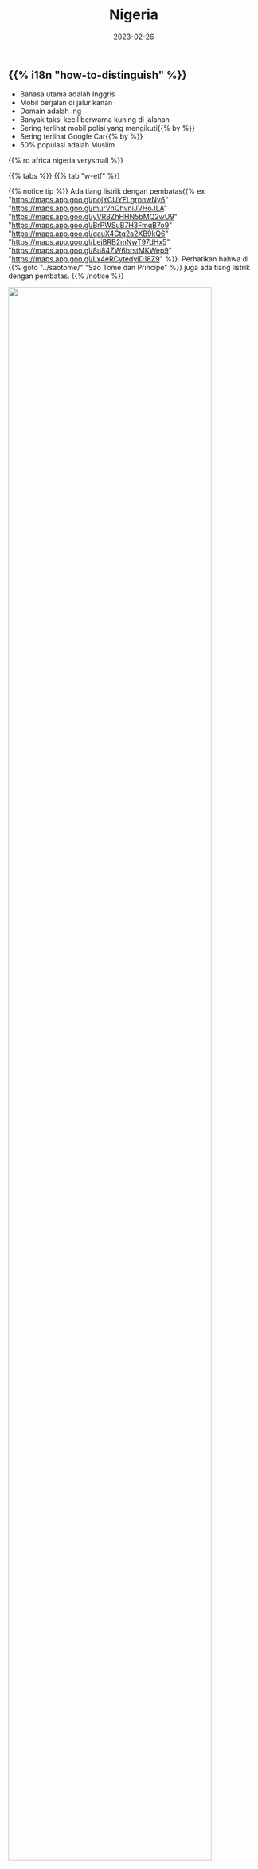 ﻿---
title: "Nigeria"
date: 2023-02-26
lastmod: 2023-09-13
weight: 2
draft: false
keywords: [""]
sections: [""]
bg: "bg/city.jpg"
flag: "NG.svg"
jetro_detail: true
jogmec_detail: true
is_has_distinctive_googlecar: true
sc_title: "Wilayah yang Sering Tertukar"
sc: [
    ["../kenya/", "Kenya"],
    ["../senegal/", "Senegal"],
    ["../saotome/", "Sao Tome dan Principe"],
]
---

<div class="main-desciption country-description">
    <h2 class="section-title">{{% i18n "how-to-distinguish" %}}</h2>
    <ul class="rule-list">
        <li>Bahasa utama adalah <span class="quiz">Inggris</span></li>
        <li>Mobil berjalan di <span class="quiz">jalur kanan</span></li>
        <li>Domain adalah <span class="quiz">.ng</span></li>
        <li>Banyak taksi kecil berwarna <span class="quiz">kuning</span> di jalanan</li>
        <li>Sering terlihat <span class="quiz">mobil polisi</span> yang mengikuti{{% by %}}</li>
        <li>Sering terlihat Google Car{{% by %}}</li>
        <li>50% populasi adalah Muslim</li>
    </ul>
    {{% rd africa nigeria verysmall %}}
</div>

{{% tabs %}}
{{% tab "w-etf" %}}

{{% notice tip %}}
Ada tiang listrik dengan pembatas{{% ex "https://maps.app.goo.gl/pojYCUYFLgrpnwNy6" "https://maps.app.goo.gl/murVnQhvniJVHoJLA" "https://maps.app.goo.gl/yVRBZhHHN5bMQ2wU9" "https://maps.app.goo.gl/BrPWSuB7H3FmqB7o9" "https://maps.app.goo.gl/qauX4Ctq2a2XB9kQ6" "https://maps.app.goo.gl/LejBRB2mNwT97dHx5" "https://maps.app.goo.gl/8u84ZW6brstMKWep9" "https://maps.app.goo.gl/Lx4eRCytedyiD18Z9" %}}. Perhatikan bahwa di {{% goto "../saotome/" "Sao Tome dan Principe" %}} juga ada tiang listrik dengan pembatas.
{{% /notice %}}

<div class="googlemap-if unclickable no-margin">
<img src="/rule/africa/nigeria/road.jpg" width="90%">
</div>

{{% notice tip %}}
Nigeria menggunakan jalur kanan. Plat nomor memiliki berbagai warna, termasuk nuansa hijau atau biru samar{{% ex "https://maps.app.goo.gl/YZKGNUFzJ2fs6ZoP8" "https://maps.app.goo.gl/2pNL3Jseo1RDPo2ZA" "https://maps.app.goo.gl/GpS1ev2hRBp5BcYG8" "https://maps.app.goo.gl/vaiiMuJgyzNfgAZM7" %}}{{% ref "https://en.wikipedia.org/wiki/Vehicle_registration_plates_of_Nigeria" "Vehicle registration plates of Nigeria" %}}.
{{% /notice %}}

{{% lb 50 %}}
![](/rule/africa/nigeria/ﾐ斷・寅片ﾐ・ｯ_ﾐ斷榧慴片_2012.gif)

By <a href="//commons.wikimedia.org/w/index.php?title=User:Phedmose&amp;amp;action=edit&amp;amp;redlink=1" class="new" title="User:Phedmose (page does not exist)">Pharm Ede Moses</a> - <span class="int-own-work" lang="en">Own work</span>, <a href="https://creativecommons.org/licenses/by-sa/4.0" title="Creative Commons Attribution-Share Alike 4.0">CC BY-SA 4.0</a>, <a href="https://commons.wikimedia.org/w/index.php?curid=47463054">Link</a>
{{% /lb %}}

{{% notice tip %}}
Keke-napep (taksi kecil) sering terlihat di jalan-jalan Nigeria{{% ex "https://maps.app.goo.gl/vhSrUtLNmUuY82Re6" "https://maps.app.goo.gl/GZiw4Nykr5vmDbpT6" "https://maps.app.goo.gl/hvnhUWafdKVwGUTRA" "https://maps.app.goo.gl/EAouojKtiqBWbjTCA" %}}. Tanda dan rambu jalan tertulis dalam bahasa Inggris{{% ex "https://maps.app.goo.gl/zi92p3C21G8CrTKdA" "https://maps.app.goo.gl/94b71BKAgMqoMd299" %}}. Keke-napep biasanya berwarna kuning, meski ada juga warna lain di beberapa kota{{% ex "https://maps.app.goo.gl/JDFPEj2mFtTaFJLU7" "https://maps.app.goo.gl/kgPETPKgtTcufZAA8" %}}.
{{% /notice %}}

<div class="googlemap-if">
<a data-flickr-embed="true" href="https://www.flickr.com/photos/pjd-photos/37748633862/in/photolist-ZvHBGS-2nFue5J-29cPPW4-2kU9qLH-2jqrRfC-poo6A3-fdLFYa-4ARrnD-5GPiy-25znzeS-238hrLu-9E1SHY-25WKjSZ-irRsWp-L9GQG7-5EcDS8-9KR3bL-BjtZNq-6fZSFp-PomYNi-nG4e5j-fcSP3-25wpSLN-cuJDd-4CKXTg-7hFqUZ-cuHjb-qbuALR-oiji1M-7hFqSM-nrBAvy-2k8Hd1F-oEqkYc-48nskg-2kqUrAY-bMt8bB-2kQE4Ce-2ikE7Tr-K7VbGB-RuK2bB-2ndaZFo-2kCRX29-2jpnVzf-2kWSUvw-RkqHnm-9fNdzY-BNeyyS-9HZGWD-28wRti1-9KR2Yw" title="Keke-Marwa - iPhone 6 image."><img src="https://live.staticflickr.com/4476/37748633862_4c26004d97_z.jpg" width="640" height="504" alt="Keke-Marwa - iPhone 6 image."/></a><script async src="//embedr.flickr.com/assets/client-code.js" charset="utf-8"></script>
</div>

{{% notice tip %}}
Banyak rumah datar dengan atap logam terlihat di berbagai area{{% ex "https://maps.app.goo.gl/7HeyaGY6udvq88Qd6" "https://maps.app.goo.gl/rkexHDbYoRkGvXmB8" "https://maps.app.goo.gl/68fdWw1ryGnP4MwcA" "https://maps.app.goo.gl/Rs9chhraNPo674JKA" "https://maps.app.goo.gl/nupZV4G31mkRsn36A" %}}.
{{% /notice %}}

<div class="googlemap-if">
<img src="/rule/africa/nigeria/Honda's_Place_,_Ota_,_Ogun_State_Nigeria.jpg" width="90%">
</div>

{{% notice tip %}}
Mobil polisi sering terlihat{{% ex "https://maps.app.goo.gl/xeVEXd1bSLMFTBhZ8" "https://maps.app.goo.gl/34QEVYLS3HAVGFd2A" "https://maps.app.goo.gl/h6dToavCvMPw3ReQ9" %}}, namun tidak selalu ada{{% ex "https://maps.app.goo.gl/bFvgowJE88QUZSrq6" "https://maps.app.goo.gl/upvgpSRdpSCw4wS27" "https://maps.app.goo.gl/ZSMbmCsdyqnC6iZA9" "https://maps.app.goo.gl/NY3e7sy3NJzMLoVk6" "https://maps.app.goo.gl/pKuP9QTmhX6GYLUA9" "https://maps.app.goo.gl/hKiZzhn5CszTnSw86" %}}.
{{% /notice %}}

<div class="googlemap-if">
<iframe src="https://www.google.com/maps/embed?pb=!4v1694923075149!6m8!1m7!1sMFHpePbjTWB7Jd6bVMV7HA!2m2!1d12.042902428128!2d8.553263047472695!3f25.310524109619454!4f-6.629539560981968!5f2.0179041743374317" width="600" height="295" style="border:0;" allowfullscreen="" loading="lazy" referrerpolicy="no-referrer-when-downgrade"></iframe>
</div>

{{% /tab %}}
{{% tab "w-commercial" %}}

{{% notice tip %}}
Minuman 7-Up sangat populer di Nigeria{{% by "https://www.ide.go.jp/Japanese/Data/Africa_file/Country/nigeria.html" "web" "Independen: JETRO - Nigeria" %}}.
{{% /notice %}}

<div class="googlemap-if">
<iframe src="https://www.google.com/maps/embed?pb=!4v1679887010318!6m8!1m7!1sE_F2ShVxPyhM75vdTArfRg!2m2!1d6.59987404201229!2d3.375620061922172!3f338.51068283511484!4f1.650537544582619!5f1.5380782434409297" width="295" height="295" style="border:0;" allowfullscreen="" loading="lazy" referrerpolicy="no-referrer-when-downgrade"></iframe>
</div>

{{% /tab %}}
{{% /tabs %}}


<div class="main-desciption area-description">
    <h2 class="section-title">{{% i18n "narrow-down-the-area" %}}</h2>
    <h4 class="section-title">Vegetasi dan Ketinggian</h4>
    <ul class="rule-list">
        <li>Vegetasi berbeda berdasarkan lokasi:
            <ul>
                <li>Pesisir: Hutan rawa (Swamp Forest) di sepanjang pesisir biasanya tidak memiliki banyak jalan kecuali di sekitar kota.</li>
                <li>Bagian Tenggara: Kemungkinan terdapat perkebunan kelapa sawit.
                    <ul>
                        <li>Jika area berbukit dengan hutan hujan yang lebat, kemungkinan berada dekat perbatasan dengan Kamerun{{% ex "https://maps.app.goo.gl/TEfL44nrxeTAaocS7" "https://maps.app.goo.gl/U3VUaugc4kur8F99A" %}}.</li>
                    </ul>
                </li>
                <li>Bagian Barat Daya:
                    <ul>
                        <li>Memiliki pohon-pohon yang relatif tinggi dan rapat sehingga jarang dapat melihat jauh ke depan.</li>
                        <li>Di antara Oyo dan Okene, terdapat bukit kecil atau formasi batuan{{% ex "https://maps.app.goo.gl/i5mZSxq2PrgQjoN8a" "https://maps.app.goo.gl/Rkq5ztRPjF9HLV8b9" "https://maps.app.goo.gl/wsjc1nFvwauKUraX7" %}}.</li>
                    </ul>
                </li>
                <li>Bagian Tengah: Didominasi oleh rumput dan semak rendah.
                    <ul>
                        <li>Bagian Timur Tengah: Terdapat bukit-bukit bulat (contohnya di sekitar Jalingo{{% ex "https://maps.app.goo.gl/kbg4dmoA9eqykoTi7" %}}).</li>
                        <li>Bagian Tengah: Di sekitar Abuja dan Jos terdapat dataran tinggi dengan banyak formasi batuan atau bukit kecil{{% ex "https://maps.app.goo.gl/YKLmLtjEh7RE5HpLA" %}}.</li>
                        <li>Bagian Barat Tengah: Di Oyo (bagian barat Nigeria) terdapat bukit batuan yang mirip dengan wilayah Jos{{% ex "https://maps.app.goo.gl/Fn8hbHkcF5buzbYz5" "https://maps.app.goo.gl/2phHBHPm2GEQbGhQ6" %}}.</li>
                    </ul>
                </li>
                <li>Bagian Utara: Area pinggiran kota biasanya hampir tidak memiliki rumput.</li>
            </ul>
        </li>
    </ul>
</div>

{{% tabs %}}
{{% tab "Vegetasi dan Ketinggian" %}}
<div class="googlemap-if unclickable no-margin">
<img src="/rule/africa/nigeria/vegitation.jpg" width="100%" />
</div>

{{% notice tip %}}
Semakin ke utara, semakin kering, dan jumlah pohon semakin berkurang. Dataran tinggi terdapat di timur laut Abuja dan sekitar Jos{{% ref "https://www.mdpi.com/2071-1050/14/3/1160" "Kurowska, Ewa E., et al. (2022). Afforestation of transformed savanna and resulting land cover change: Sustainability." %}}.
{{% /notice %}}

{{% /tab %}}
{{% tab "Bagian Barat Daya" %}}
<div class="googlemap-if">
<iframe src="https://www.google.com/maps/embed?pb=!4v1694922659581!6m8!1m7!1s8Ow3R10tby2art2YesIBlw!2m2!1d6.757971852293207!2d4.072611256527883!3f287.1758311113074!4f2.552881295514595!5f0.4000000000000002" width="295" height="295" style="border:0;" allowfullscreen="" loading="lazy" referrerpolicy="no-referrer-when-downgrade"></iframe>
<iframe src="https://www.google.com/maps/embed?pb=!4v1694922815201!6m8!1m7!1sALfyi8fAIXmXQDaY8JO52w!2m2!1d7.326160575887643!2d5.117616271521185!3f116.83449045305156!4f8.98622789867845!5f0.4000000000000002" width="295" height="295" style="border:0;" allowfullscreen="" loading="lazy" referrerpolicy="no-referrer-when-downgrade"></iframe>
</div>

{{% notice tip %}}
Dibandingkan dengan wilayah utara, jumlah pohon lebih banyak sehingga jarang dapat melihat jauh.
{{% /notice %}}

{{% /tab %}}
{{% tab "Bagian Tenggara" %}}
<div class="googlemap-if">
<iframe src="https://www.google.com/maps/embed?pb=!4v1695252147503!6m8!1m7!1s36X-W0ChJInHCYvwoN2D0A!2m2!1d4.958050878271112!2d7.795387802213218!3f55.895625547781535!4f9.452990883534213!5f0.4000000000000002" width="295" height="295" style="border:0;" allowfullscreen="" loading="lazy" referrerpolicy="no-referrer-when-downgrade"></iframe>
<iframe src="https://www.google.com/maps/embed?pb=!4v1694922582144!6m8!1m7!1sJVoWS-1saoouj4S6wi9R6g!2m2!1d5.754522304901496!2d6.833269569646347!3f214.18065068166888!4f5.041693218708318!5f0.7820865974627469" width="295" height="295" style="border:0;" allowfullscreen="" loading="lazy" referrerpolicy="no-referrer-when-downgrade"></iframe>
</div>

{{% notice tip %}}
Kelapa sawit banyak ditemukan. Di daerah pedesaan, kemungkinan terdapat perkebunan kelapa sawit di area Uyo hingga Onitsha.
{{% /notice %}}

{{% /tab %}}
{{% tab "Bagian Tengah" %}}
<div class="googlemap-if">
<iframe src="https://www.google.com/maps/embed?pb=!4v1694920652400!6m8!1m7!1spbNZsSW1jZvF2rvZfxg3Sw!2m2!1d9.220760012148732!2d6.987817592291801!3f40.40875856146784!4f7.827803101586696!5f0.4000000000000002" width="295" height="295" style="border:0;" allowfullscreen="" loading="lazy" referrerpolicy="no-referrer-when-downgrade"></iframe>
<iframe src="https://www.google.com/maps/embed?pb=!4v1694920742384!6m8!1m7!1sKZjp7uFbRYC523mCwseRTQ!2m2!1d8.605920472044955!2d4.545701002316861!3f326.5511355370544!4f4.811703667130132!5f0.4000000000000002" width="295" height="295" style="border:0;" allowfullscreen="" loading="lazy" referrerpolicy="no-referrer-when-downgrade"></iframe>
</div>

{{% notice tip %}}
Bagian Southern Guinea Zone (zona berwarna oranye) ditutupi oleh rerumputan.
{{% /notice %}}

{{% /tab %}}
{{% tab "Sekitar Jos" %}}
<div class="googlemap-if">
<iframe src="https://www.google.com/maps/embed?pb=!4v1694921507309!6m8!1m7!1sEg2c4qjuRldmMje3p1CzNw!2m2!1d9.898031716232492!2d8.775364589305285!3f235.2207725069892!4f7.114521570548945!5f0.7820865974627469" width="295" height="295" style="border:0;" allowfullscreen="" loading="lazy" referrerpolicy="no-referrer-when-downgrade"></iframe>
<iframe src="https://www.google.com/maps/embed?pb=!4v1694921639932!6m8!1m7!1s5ST0megklOZKmw6mmN5yng!2m2!1d9.708268146594355!2d8.837216293574693!3f34.59653391858231!4f10.336302358820376!5f0.4000000000000002" width="295" height="295" style="border:0;" allowfullscreen="" loading="lazy" referrerpolicy="no-referrer-when-downgrade"></iframe>
</div>

{{% notice tip %}}
Daerah ini berada di dataran tinggi, memiliki vegetasi jarang, dengan batuan atau bukit kecil yang terlihat di kejauhan. Namun, formasi serupa juga ditemukan di Oyo (Nigeria Barat){{% ex "https://maps.app.goo.gl/Fn8hbHkcF5buzbYz5" %}}.
{{% /notice %}}

{{% /tab %}}
{{% tab "Bagian Utara" %}}
<div class="googlemap-if">
<iframe src="https://www.google.com/maps/embed?pb=!4v1694920671133!6m8!1m7!1sco-q4U7hnVHuNzqsDfl1bw!2m2!1d12.87564040084701!2d5.330013076013167!3f308.12011447783345!4f-0.5166071281412172!5f0.7820865974627469" width="295" height="295" style="border:0;" allowfullscreen="" loading="lazy" referrerpolicy="no-referrer-when-downgrade"></iframe>
<iframe src="https://www.google.com/maps/embed?pb=!4v1694920692373!6m8!1m7!1sm7MRdea3pUl08MtwHLxh8Q!2m2!1d12.30165511873427!2d9.44727254592812!3f62.21921406649807!4f2.5967336208821763!5f0.4000000000000002" width="295" height="295" style="border:0;" allowfullscreen="" loading="lazy" referrerpolicy="no-referrer-when-downgrade"></iframe>
</div>

{{% notice tip %}}
Wilayah Sudan Zone (berwarna abu-abu) hampir tidak memiliki rumput.
{{% /notice %}}

{{% /tab %}}
{{% /tabs %}}

<div class="main-desciption area-description">
    <h4 class="section-title">Nama Negara Bagian</h4>
    <ul class="rule-list">
        <li>Papan tanda toko sering kali mencantumkan alamat
            <ul>
                <li>Abuja{{% ex "https://maps.app.goo.gl/gyVZNfs8RXHMXJHm6" %}}</li>
                <li>Yobe{{% ex "https://maps.app.goo.gl/h3RyZKCGxke2giCF9" %}}</li>
                <li>Sokoto{{% ex "https://maps.app.goo.gl/vXbiSFeSGycNPZt97" %}}</li>
            </ul>
        </li>
    </ul>
</div>

{{% tabs %}}
{{% tab "Nama Negara Bagian" %}}
<div class="googlemap-if unclickable no-margin">
<img src="/rule/africa/nigeria/Political_map_of_Nigeria.svg">
</div>
{{% /tab %}}
{{% /tabs %}}

<div class="main-desciption area-description">
    <h4 class="section-title">Persebaran Pertanian</h4>
    <ul class="rule-list">
        <li>Pertanian bervariasi berdasarkan lokasi:
            <ul>
                <li>Kelapa sawit banyak ditemukan di pesisir, terutama di bagian tenggara.</li>
                <li>Di wilayah utara, millet banyak ditemukan, khususnya di sekitar Kaduna{{% ex "https://maps.app.goo.gl/EZtbQncPU8Z2Zhhg6" "https://maps.app.goo.gl/o6QiPWxXoLVdSQMa7" %}}.</li>
                <li>Sumber data: <a href="https://ipad.fas.usda.gov/countrysummary/default.aspx?id=NI">U.S. Department of Agriculture (USDA)</a>. Beberapa gambar telah disesuaikan untuk ukuran peta yang seragam.</li>
            </ul>
        </li>
        <li class="no-evidence">Konon warna lampu sirene mobil polisi dapat membantu mengidentifikasi wilayah, namun keakuratannya diragukan. Lebih baik mengandalkan lanskap sekitar.</li>
    </ul>
</div>

{{% tabs %}}
{{% tab "Kelapa Sawit" %}}
<div class="googlemap-if unclickable no-margin">
<img src="/rule/africa/nigeria/2023-05-10-15-44-28.png" width="97%" />
</div>

{{% notice tip %}}
Kelapa sawit hanya ditemukan di wilayah pesisir.
{{% /notice %}}
{{% /tab %}}
{{% tab "Millet dan Sorgum" %}}
<div class="googlemap-if unclickable no-margin">
<img src="/rule/africa/nigeria/2023-05-10-15-53-56.png" width="90%" />
</div>

{{% notice tip %}}
Millet terlihat jelas pada citra dengan resolusi tinggi{{% ex "https://maps.app.goo.gl/o6QiPWxXoLVdSQMa7" %}}. Wilayah seperti Sokoto dan Borno hampir tidak memiliki jalan, sehingga Kaduna (bagian tengah utara) lebih mungkin. Di wilayah penghasil millet, sering terlihat **Dry millet fodder** (gambar di bawah ini adalah contoh).
{{% /notice %}}

<div class="googlemap-if unclickable no-margin">
<img src="/rule/africa/nigeria/fodder_barn_crop_residue.jpg" width="90%" />
</div>
{{% /tab %}}
{{% tab "Padi" %}}
<div class="googlemap-if unclickable no-margin">
<img src="/rule/africa/nigeria/2023-05-10-15-49-07.png" width="90%" />
</div>

{{% notice tip %}}
Padi terutama ditemukan di wilayah tengah.
{{% /notice %}}
{{% /tab %}}
{{% tab "Jagung" %}}
<div class="googlemap-if unclickable">
<img src="/rule/africa/nigeria/2023-05-19-08-43-21.png" width="90%" />
</div>

{{% notice tip %}}
Jagung banyak ditemukan di wilayah tengah hingga utara, tetapi juga dapat ditemukan di hampir semua wilayah kecuali di pesisir.
{{% /notice %}}
{{% /tab %}}
{{% /tabs %}}

<div class="main-desciption area-description">
    <h2 class="section-title">{{% i18n "narrow-down-the-city" %}}</h2>
    <ul class="rule-list">
        <li>Zuma Rock berada di <span class="quiz">Abuja</span>{{% ex "https://maps.app.goo.gl/CSSH2288dfrFUE7G9" %}}</li>
    </ul>
</div>

{{% tabs %}}
{{% tab "Zuma Rock" %}}
<div class="googlemap-if no-margin">
<p><a href="https://commons.wikimedia.org/wiki/File:The_incredible_rock._Zuma_Rock_(cropped).jpg#/media/File:The_incredible_rock._Zuma_Rock_(cropped).jpg"><img src="https://upload.wikimedia.org/wikipedia/commons/9/9d/The_incredible_rock._Zuma_Rock_%28cropped%29.jpg" alt="The incredible rock. Zuma Rock (cropped).jpg" height="420" width="710"></a></p><p>By <a href="//commons.wikimedia.org/w/index.php?title=User:3.29Fatima&amp;amp;action=edit&amp;amp;redlink=1" class="new" title="User:3.29Fatima (page does not exist)">Fatima </a> - <span class="int-own-work" lang="en">Own work</span>, <a href="https://creativecommons.org/licenses/by-sa/4.0" title="Creative Commons Attribution-Share Alike 4.0">CC BY-SA 4.0</a>, <a href="https://commons.wikimedia.org/w/index.php?curid=86993524">Link</a></p>
</div>
{{% /tab %}}
{{% /tabs %}}
